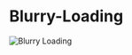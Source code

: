 # Blurry-Loading

![Blurry Loading](https://user-images.githubusercontent.com/78445381/171036345-e05a8c68-c70a-42c8-8657-089ca9428e83.jpg)
